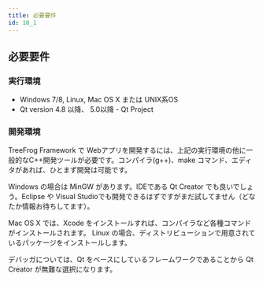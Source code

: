 ```yaml
---
title: 必要要件
id: 10_1
---
```


## 必要要件

### 実行環境

* Windows 7/8, Linux, Mac OS X または UNIX系OS
* Qt version 4.8 以降、 5.0以降  -  Qt Project

 
### 開発環境

TreeFrog Framework で Webアプリを開発するには、上記の実行環境の他に一般的なC++開発ツールが必要です。コンパイラ(g++)、make コマンド、エディタがあれば、ひとまず開発は可能です。

Windows の場合は MinGW があります。IDEである Qt Creator でも良いでしょう。Eclipse や Visual Studioでも開発できるはずですがまだ試してません（どなたか情報お待ちしてます）。

Mac OS X では、Xcode をインストールすれば、コンパイラなど各種コマンドがインストールされます。
Linux の場合、ディストリビューションで用意されているパッケージをインストールします。

デバッガについては、Qt をベースにしているフレームワークであることから Qt Creator が無難な選択になります。